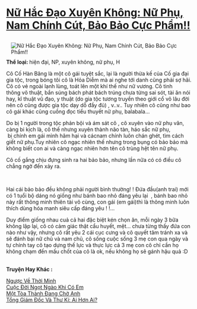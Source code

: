 <a href="https://utruyen.com/nu-hac-dao-xuyen-khong-nu-phu-nam-chinh-cut-bao-bao-cuc-pham/10517/" title="Nữ Hắc Đạo Xuyên Không: Nữ Phụ, Nam Chính Cút, Bảo Bảo Cực Phẩm!!"><h1>Nữ Hắc Đạo Xuyên Không: Nữ Phụ, Nam Chính Cút, Bảo Bảo Cực Phẩm!!</h1></a><div style="display:table"><img align="right" style="float: left; padding: 10px;" src="https://utruyen.com/images/story/200x260/nu-hac-dao-xuyen-khong-nu-phu-nam-chinh-cut-bao-bao-cuc-pham.jpg" alt="Nữ Hắc Đạo Xuyên Không: Nữ Phụ, Nam Chính Cút, Bảo Bảo Cực Phẩm!!"><b>Thể loại: </b>hiện đại, NP, xuyên không, nữ phụ, H<p></p>Cô Cố Hàn Băng là một cô gái tuyệt sắc, lại là người thừa kế của Cố gia đại gia tộc, trong bóng tôi cô là Hỏa Diễm mà ai nghe tới danh cũng phải sợ hãi. Cô có vẻ ngoài lạnh lùng, toát lên một khí thế như nữ vương. Cô tinh thông võ thuật, bắn súng bách phát bách trúng chưa từng sai sót, tài ăn nói hay, kĩ thuật vũ đạo, y thuật (do gia tộc tương truyền theo giới cổ võ lâu đời nên cô cũng được gia tộc dạy dỗ đầy đủ) , v..v.. Tuy nhiên cô cũng như bao cô gái khác cũng cuồng đọc tiểu thuyết nữ phụ, balabala...<p></p><p></p>Do bị 1 người trong tộc phản bội và ám sát cô , cô xuyên vào nữ phụ văn, càng bi kịch là, cô thế nhưng xuyên thành não tàn, háo sắc nữ phụ,  bị chính em gái mình hãm hại và cácnam chính luôn chán ghét, tìm cách giết nữ phụ.Tuy nhiên cô ngạc nhiên thế nhưng trong bụng có bảo bảo mà không biết con ai và càng ngạc nhiên hơn tên cô trùng hệt tên nữ phụ.<p></p>Cô cố gắng chịu đựng sinh ra hai bảo bảo, nhưng lần nữa có có điều cô chẳng ngờ đến xảy ra.<p></p>  <p></p>Hai cái bảo bảo đều không phải người bình thường! ! Đứa đầu(anh trai) mới có 1 tuổi bộ dáng nó giống như bánh bao nhỏ đáng yêu lại  , bánh bao nhỏ này rất thông minh thiên tài vô cùng, con gái (em gái)thì là thông minh luôn thích dùng hóa manh siêu cấp đáng yêu ! !...<p></p>Duy điểm giống nhau cuả cả hai đặc biệt kén chọn ăn, mỗi ngày 3 bữa không lập lại, cô có cảm giác thật cẩu huyết, mệt... chưa từng thấy đứa con nào như vậy, nhưng cô rất yêu 2 cái cục cưng và cô quyết tâm tránh xa và sẽ đánh bại nữ chủ và nam chủ, cô sống cuộc sống 3 mẹ con qua ngày và tự chính tay cô tạo dựng thế lực và thực lực cả 3 mẹ con cô chỉ cần họ không chạm đến mấu chốt của cô là ok, nếu không họ sẽ gánh hậu quả :D</div><p><br><b>Truyện Hay Khác :</b></p><a href="https://utruyen.com/nguoc-ve-thoi-minh/12330/" alt="Ngược Về Thời Minh">Ngược Về Thời Minh</a><br/><a href="https://github.com/quanluxury/truyenhot/tree/master/truyenhay/19199/" alt="Cuộc Đời Ngọt Ngào Khi Có Em">Cuộc Đời Ngọt Ngào Khi Có Em</a><br/><a href="https://github.com/quanluxury/truyenhot/tree/master/truyenhay/15261/" alt="Một Tòa Thành Đang Chờ Anh">Một Tòa Thành Đang Chờ Anh</a><br/><a href="https://github.com/quanluxury/ngontinhhot/tree/master/truyenhay/19578/" alt="Tổng Giám Đốc Và Thư Kí: Ai Hơn Ai?">Tổng Giám Đốc Và Thư Kí: Ai Hơn Ai?</a><br/>